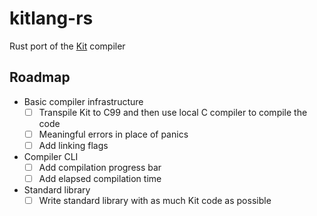 # kitlang-rs

Rust port of the [Kit](https://github.com/kitlang/kit) compiler

## Roadmap

- Basic compiler infrastructure
  - [ ] Transpile Kit to C99 and then use local C compiler to compile the code
  - [ ] Meaningful errors in place of panics
  - [ ] Add linking flags
- Compiler CLI
  - [ ] Add compilation progress bar
  - [ ] Add elapsed compilation time
- Standard library
  - [ ] Write standard library with as much Kit code as possible
